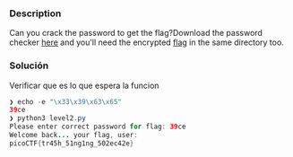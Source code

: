 ### Description
Can you crack the password to get the flag?Download the password checker [here](https://artifacts.picoctf.net/c/10/level1.py) and you'll need the encrypted [flag](https://artifacts.picoctf.net/c/10/level1.flag.txt.enc) in the same directory too.

### Solución 
Verificar que es lo que espera la funcion 
```java
❯ echo -e "\x33\x39\x63\x65"
39ce
❯ python3 level2.py
Please enter correct password for flag: 39ce
Welcome back... your flag, user:
picoCTF{tr45h_51ng1ng_502ec42e}

```
